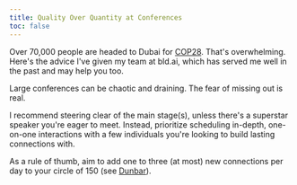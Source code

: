 ```yaml
---
title: Quality Over Quantity at Conferences
toc: false
---
```


Over 70,000 people are headed to Dubai for [COP28](https://www.cop28.com). That's overwhelming. Here's the advice I've given my team at bld.ai, which has served me well in the past and may help you too.

Large conferences can be chaotic and draining. The fear of missing out is real.

I recommend steering clear of the main stage(s), unless there's a superstar speaker you're eager to meet. Instead, prioritize scheduling in-depth, one-on-one interactions with a few individuals you're looking to build lasting connections with.

As a rule of thumb, aim to add one to three (at most) new connections per day to your circle of 150 (see [Dunbar](https://en.wikipedia.org/wiki/Dunbar%27s_number)).